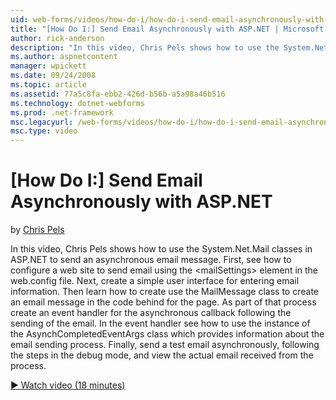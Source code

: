 ```yaml
---
uid: web-forms/videos/how-do-i/how-do-i-send-email-asynchronously-with-aspnet
title: "[How Do I:] Send Email Asynchronously with ASP.NET | Microsoft Docs"
author: rick-anderson
description: "In this video, Chris Pels shows how to use the System.Net.Mail classes in ASP.NET to send an asynchronous email message. First, see how to configure a web si..."
ms.author: aspnetcontent
manager: wpickett
ms.date: 09/24/2008
ms.topic: article
ms.assetid: 77a5c8fa-ebb2-426d-b56b-a5a98a46b516
ms.technology: dotnet-webforms
ms.prod: .net-framework
msc.legacyurl: /web-forms/videos/how-do-i/how-do-i-send-email-asynchronously-with-aspnet
msc.type: video
---
```

[How Do I:] Send Email Asynchronously with ASP.NET
====================
by [Chris Pels](https://twitter.com/chrispels)

In this video, Chris Pels shows how to use the System.Net.Mail classes in ASP.NET to send an asynchronous email message. First, see how to configure a web site to send email using the &lt;mailSettings&gt; element in the web.config file. Next, create a simple user interface for entering email information. Then learn how to create use the MailMessage class to create an email message in the code behind for the page. As part of that process create an event handler for the asynchronous callback following the sending of the email. In the event handler see how to use the instance of the AsynchCompletedEventArgs class which provides information about the email sending process. Finally, send a test email asynchronously, following the steps in the debug mode, and view the actual email received from the process.

[&#9654; Watch video (18 minutes)](https://channel9.msdn.com/Blogs/ASP-NET-Site-Videos/how-do-i-send-email-asynchronously-with-aspnet)